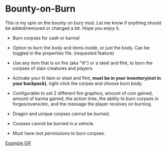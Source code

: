 # Bounty-on-Burn

This is my spin on the bounty on bury mod. Let me know if anything should be added/removed or changed a bit. Hope you enjoy it.


- Burn corpses for cash or karma!

- Option to burn the body and items inside, or just the body. Can be toggled in the properties file. (requested feature)

- Use any item that is on fire (aka "lit") or a steel and flint, to burn the corpses of slain creatures and players.

- Activate your lit item or steel and flint, **must be in your inventory(not in your backpack)**, right-click the corpse and choose burn body.

- Configurable to set 2 different fire graphics, amount of coin gained, amount of karma gained, the action time, the ability to burn corpses in forges/ovens/etc, and the message the player receives on burning.

- Dragon and unique corpses cannot be burned.

- Corpses cannot be burned in a vehicle.

- Must have loot permissions to burn corpses.


[Example GIF](https://i.imgur.com/PeKljpS.gifv)
